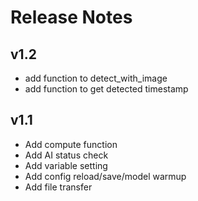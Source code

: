 # Release Notes

## v1.2
* add function to detect_with_image
* add function to get detected timestamp

## v1.1
* Add compute function
* Add AI status check
* Add variable setting
* Add config reload/save/model warmup
* Add file transfer
